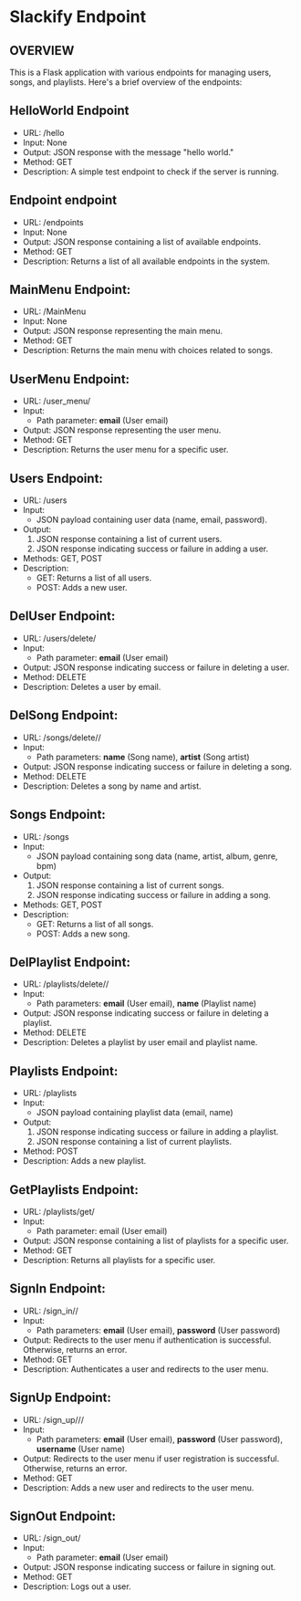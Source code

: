 # Slackify Endpoint

## OVERVIEW

This is a Flask application with various endpoints for managing users, songs, and playlists. Here's a brief overview of the endpoints:

## HelloWorld Endpoint
- URL: /hello
- Input: None
- Output: JSON response with the message "hello world."
- Method: GET
- Description: A simple test endpoint to check if the server is running.

## Endpoint endpoint
- URL: /endpoints
- Input: None
- Output: JSON response containing a list of available endpoints.
- Method: GET
- Description: Returns a list of all available endpoints in the system.

## MainMenu Endpoint:
- URL: /MainMenu
- Input: None
- Output: JSON response representing the main menu.
- Method: GET
- Description: Returns the main menu with choices related to songs.

## UserMenu Endpoint:
- URL: /user_menu/<email>
- Input: 
  - Path parameter: **email** (User email)
- Output: JSON response representing the user menu.
- Method: GET
- Description: Returns the user menu for a specific user.

## Users Endpoint:
- URL: /users
- Input: 
  - JSON payload containing user data (name, email, password).
- Output:
  1. JSON response containing a list of current users.
  2. JSON response indicating success or failure in adding a user.
- Methods: GET, POST
- Description:
  - GET: Returns a list of all users.
  - POST: Adds a new user.

## DelUser Endpoint:
- URL: /users/delete/<email>
- Input:
  - Path parameter: **email** (User email)
- Output: JSON response indicating success or failure in deleting a user.
- Method: DELETE
- Description: Deletes a user by email.

## DelSong Endpoint:
- URL: /songs/delete/<name>/<artist>
- Input:
  - Path parameters: **name** (Song name), **artist** (Song artist)
- Output: JSON response indicating success or failure in deleting a song.
- Method: DELETE
- Description: Deletes a song by name and artist.

## Songs Endpoint:
- URL: /songs
- Input:
  - JSON payload containing song data (name, artist, album, genre, bpm)
- Output:
  1. JSON response containing a list of current songs.
  2. JSON response indicating success or failure in adding a song.
- Methods: GET, POST
- Description:
  - GET: Returns a list of all songs.
  - POST: Adds a new song.

## DelPlaylist Endpoint:
- URL: /playlists/delete/<email>/<name>
- Input:
  - Path parameters: **email** (User email), **name** (Playlist name)
- Output: JSON response indicating success or failure in deleting a playlist.
- Method: DELETE
- Description: Deletes a playlist by user email and playlist name.

## Playlists Endpoint:
- URL: /playlists
- Input:
  - JSON payload containing playlist data (email, name)
- Output:
  1. JSON response indicating success or failure in adding a playlist.
  2. JSON response containing a list of current playlists.
- Method: POST
- Description: Adds a new playlist.

## GetPlaylists Endpoint:
- URL: /playlists/get/<email>
- Input:
  - Path parameter: email (User email)
- Output: JSON response containing a list of playlists for a specific user.
- Method: GET
- Description: Returns all playlists for a specific user.

## SignIn Endpoint:
- URL: /sign_in/<email>/<password>
- Input:
  - Path parameters: **email** (User email), **password** (User password)
- Output: Redirects to the user menu if authentication is successful. Otherwise, returns an error.
- Method: GET
- Description: Authenticates a user and redirects to the user menu.

## SignUp Endpoint:
- URL: /sign_up/<email>/<password>/<username>
- Input:
  - Path parameters: **email** (User email), **password** (User password), **username** (User name)
- Output: Redirects to the user menu if user registration is successful. Otherwise, returns an error.
- Method: GET
- Description: Adds a new user and redirects to the user menu.

## SignOut Endpoint:
- URL: /sign_out/<email>
- Input:
  - Path parameter: **email** (User email)
- Output: JSON response indicating success or failure in signing out.
- Method: GET
- Description: Logs out a user.
